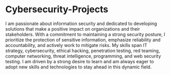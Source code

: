 # Cybersecurity-Projects

I am passionate about information security and dedicated to developing solutions that make a positive impact on organizations and their stakeholders. With a commitment to maintaining a strong security posture, I prioritize the protection of sensitive information, emphasize reliability and accountability, and actively work to mitigate risks. My skills span IT strategy, cybersecurity, ethical hacking, penetration testing, red teaming, computer networking, threat intelligence, programming, and web security testing. I am driven by a strong desire to learn and am always eager to adopt new skills and technologies to stay ahead in this dynamic field.
